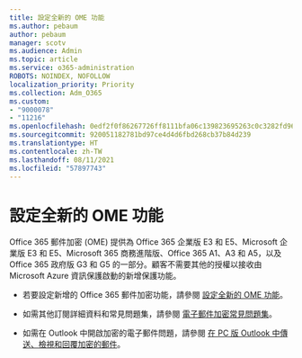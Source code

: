 ```yaml
---
title: 設定全新的 OME 功能
ms.author: pebaum
author: pebaum
manager: scotv
ms.audience: Admin
ms.topic: article
ms.service: o365-administration
ROBOTS: NOINDEX, NOFOLLOW
localization_priority: Priority
ms.collection: Adm_O365
ms.custom:
- "9000078"
- "11216"
ms.openlocfilehash: 0edf2f0f86267726ff8111bfa06c139823695263c0c3282fd96af0623f91cbaf
ms.sourcegitcommit: 920051182781bd97ce4d4d6fbd268cb37b84d239
ms.translationtype: HT
ms.contentlocale: zh-TW
ms.lasthandoff: 08/11/2021
ms.locfileid: "57897743"
---
```

# <a name="set-up-new-ome-capabilities"></a>設定全新的 OME 功能

Office 365 郵件加密 (OME) 提供為 Office 365 企業版 E3 和 E5、Microsoft 企業版 E3 和 E5、Microsoft 365 商務進階版、Office 365 A1、A3 和 A5，以及 Office 365 政府版 G3 和 G5 的一部分。顧客不需要其他的授權以接收由 Microsoft Azure 資訊保護啟動的新增保護功能。 

- 若要設定新增的 Office 365 郵件加密功能，請參閱 [設定全新的 OME 功能](https://docs.microsoft.com/microsoft-365/compliance/set-up-new-message-encryption-capabilities)。

- 如需其他訂閱詳細資料和常見問題集，請參閱 [電子郵件加密常見問題集](https://docs.microsoft.com/microsoft-365/compliance/ome-faq#what-subscriptions-do-i-need-to-use-the-new-ome-capabilities-)。

- 如需在 Outlook 中開啟加密的電子郵件問題，請參閱 [在 PC 版 Outlook 中傳送、檢視和回覆加密的郵件](https://support.microsoft.com/en-us/topic/send-view-and-reply-to-encrypted-messages-in-outlook-for-pc-eaa43495-9bbb-4fca-922a-df90dee51980?ui=en-us&rs=en-us&ad=us)。